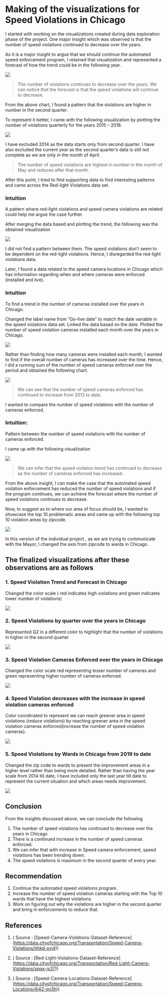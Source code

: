 # Making of the visualizations for Speed Violations in Chicago


I started with working on the visualizations created during data exploration phase of the project. One major insight which was observed is that the number of speed violations continued to decrease over the years.

As it is a major insight to argue that we should continue the automated speed enforcement program, I retained that visualization and represented a forecast of how the trend could be in the following year.

![](https://github.com/bharatikandakumar/Data-Visualization/blob/master/Projects/Individual%20Project/images/1.png)

> The number of violations continues to decrease over the years. We can notice that the forecast is that the speed violations will continue to decrease.

From the above chart, I found a pattern that the violations are higher in number in the second quarter.

To represent it better, I came with the following visualization by plotting the number of violations quarterly for the years 2015 – 2018.

![](https://github.com/bharatikandakumar/Data-Visualization/blob/master/Projects/Individual%20Project/images/3.png)

I have excluded 2014 as the data starts only from second quarter. I have also excluded the current year as the second quarter’s data is still not complete as we are only in the month of April.

> The number of speed violations are highest in number in the month of May and reduces after that month.

After this point, I tried to find supporting data to find interesting patterns and came across the Red-light Violations data set.

### Intuition
A pattern where red-light violations and speed camera violations are related could help me argue the case further.

After merging the data based and plotting the trend, the following was the obtained visualization

![](https://github.com/bharatikandakumar/Data-Visualization/blob/master/Projects/Individual%20Project/images/2.png)

I did not find a pattern between them. The speed violations don’t seem to be dependent on the red-light violations.
Hence, I disregarded the red-light violations data.

Later, I found a data related to the speed camera locations in Chicago which has information regarding when and where cameras were enforced (installed and live).

### Intuition
To find a trend in the number of cameras installed over the years in Chicago.

Changed the label name from “Go-live date” to match the date variable in the speed violations data set. Linked the data based on the date.
Plotted the number of speed violation cameras installed each month over the years in Chicago.

![](https://github.com/bharatikandakumar/Data-Visualization/blob/master/Projects/Individual%20Project/images/4.png)

Rather than finding how many cameras were installed each month, I wanted to find if the overall number of cameras has increased over the time. Hence, I did a running sum of the number of speed cameras enforced over the period and obtained the following chart.

![](https://github.com/bharatikandakumar/Data-Visualization/blob/master/Projects/Individual%20Project/images/5.png)

> We can see that the number of speed cameras enforced has continued to increase from 2013 to date.

 I wanted to compare the number of speed violations with the number of cameras enforced.

 ### Intuition:
 Pattern between the number of speed violations with the number of cameras enforced.

 I came up with the following visualization

 ![](https://github.com/bharatikandakumar/Data-Visualization/blob/master/Projects/Individual%20Project/images/6.png)

 > We can infer that the speed violation trend has continued to decrease as the number of cameras enforced has increased.

From the above insight, I can make the case that the automated speed violation enforcement has reduced the number of speed violations and if the program continues, we can achieve the forecast where the number of speed violations continues to decrease.

Now, to suggest as to where our area of focus should be, I wanted to showcase the top 10 problematic areas and came up with the following top 10 violation areas by zipcode.

![](https://github.com/bharatikandakumar/Data-Visualization/blob/master/Projects/Individual%20Project/images/7.png)

In this version of the individual project , as we are trying to communicate with the Mayor, I changed the axis from zipcode to wards in Chicago.

## The finalized visualizations after these observations are as follows

### 1. Speed Violation Trend and Forecast in Chicago
Changed the color scale ( red indicates high violations and green indicates lower number of violations)

![](https://github.com/bharatikandakumar/Data-Visualization/blob/master/Projects/Individual%20Project/images/1.png)

### 2. Speed Violations by quarter over the years in Chicago
Represented Q2 in a different color to highlight that the number of violations in higher in the second quarter

![](https://github.com/bharatikandakumar/Data-Visualization/blob/master/Projects/Individual%20Project/images/3.png)

### 3. Speed Violation Cameras Enforced over the years in Chicago
Changed the color scale red representing lesser number of cameras and green representing higher number of cameras enforced.

![](https://github.com/bharatikandakumar/Data-Visualization/blob/master/Projects/Individual%20Project/images/8.png)

### 4. Speed Violation decreases with the increase in speed violation cameras enforced
Color coordinated to represent we can reach greener area in speed violations (reduce violations) by reaching greener area in the speed violation cameras enforced(increase the number of speed violation cameras).

![](https://github.com/bharatikandakumar/Data-Visualization/blob/master/Projects/Individual%20Project/images/9.png)

### 5. Speed Violations by Wards in Chicago from 2019 to date
Changed the zip code to wards to present the improvement areas in a higher level rather than being more detailed. Rather than having the year scale from 2014 till date, I have included only the last year till date to represent the current situation and which areas needs improvement.

![](https://github.com/bharatikandakumar/Data-Visualization/blob/master/Projects/Individual%20Project/images/10.png)

## Conclusion
From the insights discussed above, we can conclude the following
1. The number of speed violations has continued to decrease over the years in Chicago
2. There is a continued increase in the number  of speed cameras enforced.
3. We can infer that with increase in Speed camera enforcement, speed violations has been trending down.
4. The speed violations is maximum in the second quarter of every year.


## Recommendation
1. Continue the automated  speed violations program.
2. Increase the number of speed violation cameras starting with the Top 10 wards that have the highest violations.
3. Work on figuring out why the violations are higher in the second quarter and bring in enforcements to reduce that.

## References
1. ( Source : [Speed-Camera-Violations-Dataset-Reference] (https://data.cityofchicago.org/Transportation/Speed-Camera-Violations/hhkd-xvj4))

2. ( Source : [Red-Light-Violations-Dataset-Reference] (https://data.cityofchicago.org/Transportation/Red-Light-Camera-Violations/spqx-js37))

3. ( Source : [Speed-Camera-Locations-Dataset-Reference] (https://data.cityofchicago.org/Transportation/Speed-Camera-Locations/4i42-qv3h))
